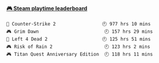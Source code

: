 <!--
**1nspir3d/1nspir3d** is a ✨ _special_ ✨ repository because its `README.md` (this file) appears on your GitHub profile.

Here are some ideas to get you started:

- 🔭 I’m currently working on ...
- 🌱 I’m currently learning ...
- 👯 I’m looking to collaborate on ...
- 🤔 I’m looking for help with ...
- 💬 Ask me about ...
- 📫 How to reach me: ...
- 😄 Pronouns: ...
- ⚡ Fun fact: ...
-->
<!-- steam-box start -->
#### <a href="https://gist.github.com/8e28347b515906c767b28b5d4f858e9f" target="_blank">🎮 Steam playtime leaderboard</a>
```text
🔫 Counter-Strike 2                 🕘 977 hrs 10 mins
🎮 Grim Dawn                        🕘 157 hrs 29 mins
🧟 Left 4 Dead 2                    🕘 125 hrs 51 mins
🎮 Risk of Rain 2                   🕘 123 hrs 2 mins
🎮 Titan Quest Anniversary Edition  🕘 118 hrs 11 mins
```
<!-- Powered by https://github.com/YouEclipse/steam-box . -->
<!-- steam-box end -->

